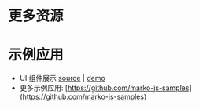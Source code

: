 更多资源
====================

# 示例应用

* UI 组件展示 [source](https://github.com/marko-js-samples/ui-components-playground) | [demo](https://ui-components-playground.herokuapp.com/)
* 更多示例应用: [https://github.com/marko-js-samples](https://github.com/marko-js-samples)